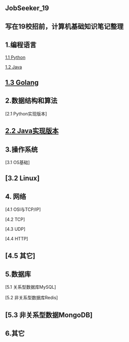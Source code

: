 ## JobSeeker_19
写在19校招前，计算机基础知识笔记整理
---
## 1.编程语言

 [1.1 Python](编程语言/Python.md)
 
 [1.2 Java](编程语言/java.md)
 
 [1.3 Golang](编程语言/Golang.md)
---
## 2.数据结构和算法

 [2.1 Python实现版本]
 
 [2.2 Java实现版本](数据结构和算法/Golang.md)
---
## 3.操作系统
 [3.1 OS基础]
 
 [3.2 Linux]
---
## 4. 网络
 [4.1 OSI与TCP/IP]
 
 [4.2 TCP]
 
 [4.3 UDP]
 
 [4.4 HTTP]
 
 [4.5 其它]
---
## 5.数据库
 [5.1 关系型数据库MySQL]
 
 [5.2 非关系型数据库Redis]
 
 [5.3 非关系型数据MongoDB]
---
## 6.其它
